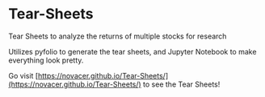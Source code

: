 # Tear-Sheets

Tear Sheets to analyze the returns of multiple stocks for research

Utilizes pyfolio to generate the tear sheets, and Jupyter Notebook to make everything look pretty.

Go visit [https://novacer.github.io/Tear-Sheets/](https://novacer.github.io/Tear-Sheets/) to see the Tear Sheets!
